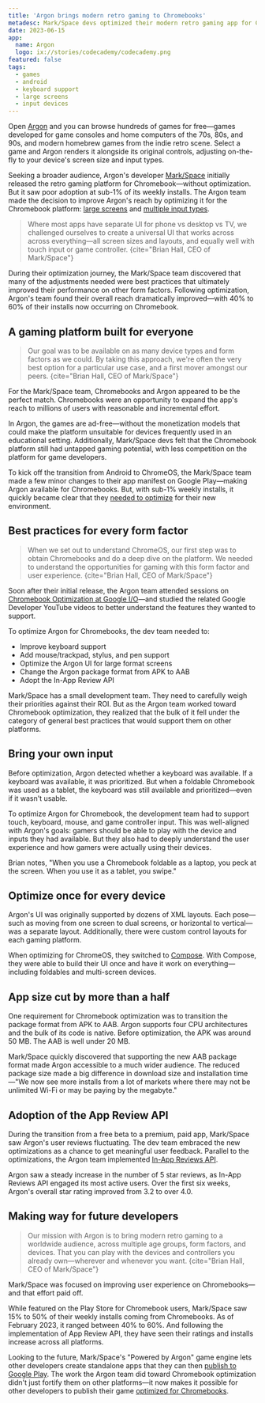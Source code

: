 ```yaml
---
title: 'Argon brings modern retro gaming to Chromebooks'
metadesc: Mark/Space devs optimized their modern retro gaming app for ChromeOS—and discovered a hidden advantage.
date: 2023-06-15
app:
  name: Argon
  logo: ix://stories/codecademy/codecademy.png
featured: false
tags:
  - games
  - android
  - keyboard support
  - large screens
  - input devices
---
```


Open [Argon](https://play.google.com/store/apps/details?id=com.markspace.retro) and you can browse hundreds of games for free—games developed for game consoles and home computers of the 70s, 80s, and 90s, and modern homebrew games from the indie retro scene. Select a game and Argon renders it alongside its original controls, adjusting on-the-fly to your device's screen size and input types.

Seeking a broader audience, Argon's developer [Mark/Space](https://www.markspace.com/) initially released the retro gaming platform for Chromebook—without optimization. But it saw poor adoption at sub-1% of its weekly installs. The Argon team made the decision to improve Argon's reach by optimizing it for the Chromebook platform: [large screens](/{{locale.code}}/games/optimizing-games-windowing) and [multiple input types](/{{locale.code}}/games/optimizing-games-inputs).

> Where most apps have separate UI for phone vs desktop vs TV, we challenged ourselves to create a universal UI that works across across everything—all screen sizes and layouts, and equally well with touch input or game controller.
> {cite="Brian Hall, CEO of Mark/Space"}

During their optimization journey, the Mark/Space team discovered that many of the adjustments needed were best practices that ultimately improved their performance on other form factors. Following optimization, Argon's team found their overall reach dramatically improved—with 40% to 60% of their installs now occurring on Chromebook.

## A gaming platform built for everyone

> Our goal was to be available on as many device types and form factors as we could. By taking this approach, we're often the very best option for a particular use case, and a first mover amongst our peers.
> {cite="Brian Hall, CEO of Mark/Space"}

For the Mark/Space team, Chromebooks and Argon appeared to be the perfect match. Chromebooks were an opportunity to expand the app's reach to millions of users with reasonable and incremental effort.

In Argon, the games are ad-free—without the monetization models that could make the platform unsuitable for devices frequently used in an educational setting. Additionally, Mark/Space devs felt that the Chromebook platform still had untapped gaming potential, with less competition on the platform for game developers.

To kick off the transition from Android to ChromeOS, the Mark/Space team made a few minor changes to their app manifest on Google Play—making Argon available for Chromebooks. But, with sub-1% weekly installs, it quickly became clear that they [needed to optimize](/{{locale.code}}/games/adapting-games-android) for their new environment.

## Best practices for every form factor

> When we set out to understand ChromeOS, our first step was to obtain Chromebooks and do a deep dive on the platform. We needed to understand the opportunities for gaming with this form factor and user experience.
> {cite="Brian Hall, CEO of Mark/Space"}

Soon after their initial release, the Argon team attended sessions on [Chromebook Optimization at Google I/O](https://www.youtube.com/watch?v=FJmpyniOg58&t=6s)—and studied the related Google Developer YouTube videos to better understand the features they wanted to support.

To optimize Argon for Chromebooks, the dev team needed to:

- Improve keyboard support
- Add mouse/trackpad, stylus, and pen support
- Optimize the Argon UI for large format screens
- Change the Argon package format from APK to AAB
- Adopt the In-App Review API

Mark/Space has a small development team. They need to carefully weigh their priorities against their ROI. But as the Argon team worked toward Chromebook optimization, they realized that the bulk of it fell under the category of general best practices that would support them on other platforms.

## Bring your own input

Before optimization, Argon detected whether a keyboard was available. If a keyboard was available, it was prioritized. But when a foldable Chromebook was used as a tablet, the keyboard was still available and prioritized—even if it wasn't usable.

To optimize Argon for Chromebook, the development team had to support touch, keyboard, mouse, and game controller input. This was well-aligned with Argon's goals: gamers should be able to play with the device and inputs they had available. But they also had to deeply understand the user experience and how gamers were actually using their devices.

Brian notes, "When you use a Chromebook foldable as a laptop, you peck at the screen. When you use it as a tablet, you swipe."

## Optimize once for every device

Argon's UI was originally supported by dozens of XML layouts. Each pose—such as moving from one screen to dual screens, or horizontal to vertical—was a separate layout. Additionally, there were custom control layouts for each gaming platform.

When optimizing for ChromeOS, they switched to [Compose](https://developer.android.com/jetpack/compose). With Compose, they were able to build their UI once and have it work on everything—including foldables and multi-screen devices.

## App size cut by more than a half

One requirement for Chromebook optimization was to transition the package format from APK to AAB. Argon supports four CPU architectures and the bulk of its code is native. Before optimization, the APK was around 50 MB. The AAB is well under 20 MB.

Mark/Space quickly discovered that supporting the new AAB package format made Argon accessible to a much wider audience. The reduced package size made a big difference in download size and installation time—"We now see more installs from a lot of markets where there may not be unlimited Wi-Fi or may be paying by the megabyte."

## Adoption of the App Review API

During the transition from a free beta to a premium, paid app, Mark/Space saw Argon's user reviews fluctuating. The dev team embraced the new optimizations as a chance to get meaningful user feedback. Parallel to the optimizations, the Argon team implemented [In-App Reviews API](https://developer.android.com/guide/playcore/in-app-review).

Argon saw a steady increase in the number of 5 star reviews, as In-App Reviews API engaged its most active users. Over the first six weeks, Argon's overall star rating improved from 3.2 to over 4.0.

## Making way for future developers

> Our mission with Argon is to bring modern retro gaming to a worldwide audience, across multiple age groups, form factors, and devices. That you can play with the devices and controllers you already own—wherever and whenever you want.
> {cite="Brian Hall, CEO of Mark/Space"}

Mark/Space was focused on improving user experience on Chromebooks—and that effort paid off.

While featured on the Play Store for Chromebook users, Mark/Space saw 15% to 50% of their weekly installs coming from Chromebooks. As of February 2023, it ranged between 40% to 60%. And following the implementation of App Review API, they have seen their ratings and installs increase across all platforms.

Looking to the future, Mark/Space's "Powered by Argon" game engine lets other developers create standalone apps that they can then [publish to Google Play](/{{locale.code}}/publish). The work the Argon team did toward Chromebook optimization didn't just fortify them on other platforms—it now makes it possible for other developers to publish their game [optimized for Chromebooks](/{{locale.code}}/games/adapting-games-android).
